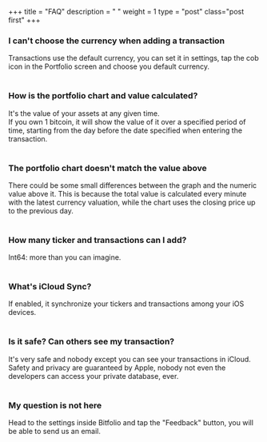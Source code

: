 +++
title = "FAQ"
description = " "
weight = 1
type = "post"
class="post first"
+++
<br>

### I can't choose the currency when adding a transaction  
Transactions use the default currency, you can set it in settings, tap the cob icon in the Portfolio screen and choose you default currency.
<br>
<br>

### How is the portfolio chart and value calculated?
It's the value of your assets at any given time.  
If you own 1 bitcoin, it will show the value of it over a specified period of time, starting from the day before the date specified when entering the transaction.
<br>
<br>

### The portfolio chart doesn't match the value above
There could be some small differences between the graph and the numeric value above it. 
This is because the total value is calculated every minute with the latest currency valuation, while the chart uses the closing price up to the previous day.
<br>
<br>

### How many ticker and transactions can I add?
Int64: more than you can imagine.
<br>
<br>

### What's iCloud Sync?  
If enabled, it synchronize your tickers and transactions among your iOS devices.
<br>
<br>

### Is it safe? Can others see my transaction?
It's very safe and nobody except you can see your transactions in iCloud.  
Safety and privacy are guaranteed by Apple, nobody not even the developers can access your private database, ever.
<br>
<br>

### My question is not here
Head to the settings inside Bitfolio and tap the "Feedback" button, you will be able to send us an email.
<br>
<br>

